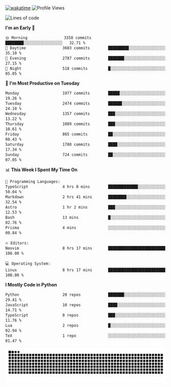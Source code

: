 [![wakatime](https://wakatime.com/badge/user/b920b284-3cde-4cd4-b72e-f7f22d050b16.svg)](https://wakatime.com/@b920b284-3cde-4cd4-b72e-f7f22d050b16)
![Profile Views](http://img.shields.io/badge/Profile%20Views-4586-blue)
<!--START_SECTION:waka-->
![Lines of code](https://img.shields.io/badge/From%20Hello%20World%20I%27ve%20Written-9.1%20million%20lines%20of%20code-blue)

**I'm an Early 🐤** 

```text
🌞 Morning                3358 commits        ████████░░░░░░░░░░░░░░░░░   32.71 % 
🌆 Daytime                3603 commits        █████████░░░░░░░░░░░░░░░░   35.10 % 
🌃 Evening                2787 commits        ███████░░░░░░░░░░░░░░░░░░   27.15 % 
🌙 Night                  518 commits         █░░░░░░░░░░░░░░░░░░░░░░░░   05.05 % 
```
📅 **I'm Most Productive on Tuesday** 

```text
Monday                   1977 commits        █████░░░░░░░░░░░░░░░░░░░░   19.26 % 
Tuesday                  2474 commits        ██████░░░░░░░░░░░░░░░░░░░   24.10 % 
Wednesday                1357 commits        ███░░░░░░░░░░░░░░░░░░░░░░   13.22 % 
Thursday                 1089 commits        ███░░░░░░░░░░░░░░░░░░░░░░   10.61 % 
Friday                   865 commits         ██░░░░░░░░░░░░░░░░░░░░░░░   08.43 % 
Saturday                 1780 commits        ████░░░░░░░░░░░░░░░░░░░░░   17.34 % 
Sunday                   724 commits         ██░░░░░░░░░░░░░░░░░░░░░░░   07.05 % 
```


📊 **This Week I Spent My Time On** 

```text
💬 Programming Languages: 
TypeScript               4 hrs 8 mins        █████████████░░░░░░░░░░░░   50.04 % 
Markdown                 2 hrs 41 mins       ████████░░░░░░░░░░░░░░░░░   32.54 % 
Astro                    1 hr 2 mins         ███░░░░░░░░░░░░░░░░░░░░░░   12.53 % 
Bash                     13 mins             █░░░░░░░░░░░░░░░░░░░░░░░░   02.76 % 
Prisma                   4 mins              ░░░░░░░░░░░░░░░░░░░░░░░░░   00.84 % 

🔥 Editors: 
Neovim                   8 hrs 17 mins       █████████████████████████   100.00 % 

💻 Operating System: 
Linux                    8 hrs 17 mins       █████████████████████████   100.00 % 
```

**I Mostly Code in Python** 

```text
Python                   20 repos            ███████░░░░░░░░░░░░░░░░░░   29.41 % 
JavaScript               10 repos            ████░░░░░░░░░░░░░░░░░░░░░   14.71 % 
TypeScript               8 repos             ███░░░░░░░░░░░░░░░░░░░░░░   11.76 % 
Lua                      2 repos             █░░░░░░░░░░░░░░░░░░░░░░░░   02.94 % 
TeX                      1 repo              ░░░░░░░░░░░░░░░░░░░░░░░░░   01.47 % 
```




<!--END_SECTION:waka-->
![Snake animation](https://raw.githubusercontent.com/timmypidashev/timmypidashev/main/commits.svg)
